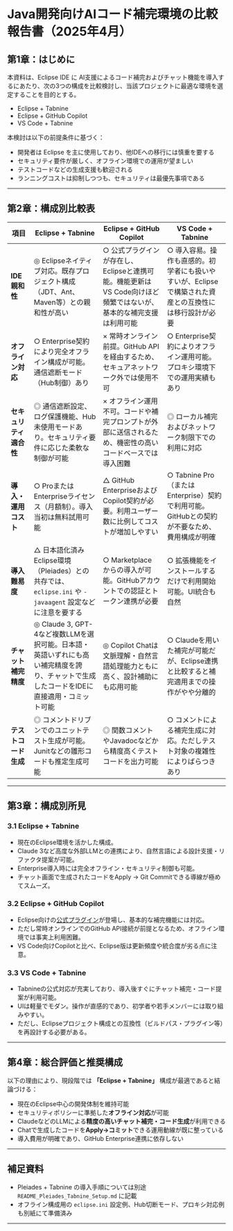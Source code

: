 # Java開発向けAIコード補完環境の比較報告書（2025年4月）

## 第1章：はじめに

本資料は、Eclipse IDE に AI支援によるコード補完およびチャット機能を導入するにあたり、次の3つの構成を比較検討し、当該プロジェクトに最適な環境を選定することを目的とする。

- Eclipse + Tabnine
- Eclipse + GitHub Copilot
- VS Code + Tabnine

本検討は以下の前提条件に基づく：

- 開発者は Eclipse を主に使用しており、他IDEへの移行には慎重を要する
- セキュリティ要件が厳しく、オフライン環境での運用が望ましい
- テストコードなどの生成支援も歓迎される
- ランニングコストは抑制しつつも、セキュリティは最優先事項である

---

## 第2章：構成別比較表

| 項目                   | Eclipse + Tabnine                                                                                                                                       | Eclipse + GitHub Copilot                                                                                                                                           | VS Code + Tabnine                                                                                                                      |
|------------------------|---------------------------------------------------------------------------------------------------------------------------------------------------------|--------------------------------------------------------------------------------------------------------------------------------------------------------------------|-----------------------------------------------------------------------------------------------------------------------------------------|
| **IDE親和性**           | ◎ Eclipseネイティブ対応。既存プロジェクト構成（JDT、Ant、Maven等）との親和性が高い                                                                   | ○ 公式プラグインが存在し、Eclipseと連携可能。機能更新はVS Code向けほど頻繁ではないが、基本的な補完支援は利用可能                                            | ○ 導入容易。操作も直感的。初学者にも扱いやすいが、Eclipseで構築された資産との互換性には移行設計が必要                                     |
| **オフライン対応**      | ○ Enterprise契約により完全オフライン構成が可能。通信遮断モード（Hub制御）あり                                                                         | × 常時オンライン前提。GitHub APIを経由するため、セキュアネットワーク外では使用不可                                                                               | ○ Enterprise契約によりオフライン運用可能。プロキシ環境下での運用実績もあり                                                         |
| **セキュリティ適合性**  | ◎ 通信遮断設定、ログ保護機能、Hub未使用モードあり。セキュリティ要件に応じた柔軟な制御が可能                                                           | × オフライン運用不可。コードや補完プロンプトが外部に送信されるため、機密性の高いコードベースでは導入困難                                                     | ◎ ローカル補完およびネットワーク制限下での利用に対応                                                                                |
| **導入・運用コスト**    | ○ ProまたはEnterpriseライセンス（月額制）。導入当初は無料試用可能                                                                                     | △ GitHub EnterpriseおよびCopilot契約が必要。利用ユーザー数に比例してコストが増加しやすい                                                                       | ○ Tabnine Pro（またはEnterprise）契約で利用可能。GitHubとの契約が不要なため、費用構成が明確                                          |
| **導入難易度**         | △ 日本語化済みEclipse環境（Pleiades）との共存では、`eclipse.ini` や `-javaagent` 設定などに注意を要する                                                  | ○ Marketplace からの導入が可能。GitHubアカウントでの認証とトークン連携が必要                                                                                   | ○ 拡張機能をインストールするだけで利用開始可能。UI統合も自然                                                                         |
| **チャット補完精度**    | ◎ Claude 3, GPT-4など複数LLMを選択可能。日本語・英語いずれにも高い補完精度を誇り、チャットで生成したコードをIDEに直接適用・コミット可能               | ◎ Copilot Chatは文脈理解・自然言語処理能力ともに高く、設計補助にも応用可能                                                                                     | ○ Claudeを用いた補完が可能だが、Eclipse連携と比較すると補完適用までの操作がやや分離的                                               |
| **テストコード生成**    | ◎ コメントドリブンでのユニットテスト生成が可能。Junitなどの雛形コードも推定生成可能                                                                     | ◎ 関数コメントやJavadocなどから精度高くテストコードを出力可能                                                                                                    | ○ コメントによる補完生成に対応。ただしテスト対象の複雑性によりばらつきあり                                                           |

---

## 第3章：構成別所見

### 3.1 Eclipse + Tabnine

- 現在のEclipse環境を活かした構成。
- Claude 3など高度な外部LLMとの連携により、自然言語による設計支援・リファクタ提案が可能。
- Enterprise導入時には完全オフライン・セキュリティ制御も可能。
- チャット画面で生成されたコードをApply → Git Commitできる導線が極めてスムーズ。

### 3.2 Eclipse + GitHub Copilot

- Eclipse向けの[公式プラグイン](https://github.com/github/copilot-for-eclipse)が登場し、基本的な補完機能には対応。
- ただし常時オンラインでのGitHub API接続が前提となるため、オフライン環境では事実上利用困難。
- VS Code向けCopilotと比べ、Eclipse版は更新頻度や統合度が劣る点に注意。

### 3.3 VS Code + Tabnine

- Tabnineの公式対応が充実しており、導入後すぐにチャット補完・コード提案が利用可能。
- UIは軽量でモダン。操作が直感的であり、初学者や若手メンバーには取り組みやすい。
- ただし、Eclipseプロジェクト構成との互換性（ビルドパス・プラグイン等）を再設計する必要がある。

---

## 第4章：総合評価と推奨構成

以下の理由により、現段階では **「Eclipse + Tabnine」** 構成が最適であると結論づける：

- 現在のEclipse中心の開発体制を維持可能
- セキュリティポリシーに準拠した**オフライン対応**が可能
- ClaudeなどのLLMによる**精度の高いチャット補完・コード生成**が利用できる
- Chatで生成したコードを**Apply→コミット**できる運用動線が既に整っている
- 導入費用が明確であり、GitHub Enterprise連携に依存しない

---

## 補足資料

- Pleiades + Tabnine の導入手順については別途 `README_Pleiades_Tabnine_Setup.md` に記載
- オフライン構成用の `eclipse.ini` 設定例、Hub切断モード、プロキシ対応例も別紙にて準備済み

---

